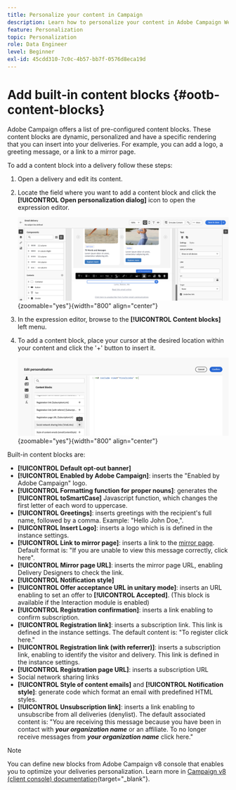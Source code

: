 ```yaml
---
title: Personalize your content in Campaign
description: Learn how to personalize your content in Adobe Campaign Web
feature: Personalization
topic: Personalization
role: Data Engineer
level: Beginner
exl-id: 45cdd310-7c0c-4b57-bb7f-0576d8eca19d
---
```

# Add built-in content blocks {#ootb-content-blocks}

Adobe Campaign offers a list of pre-configured content blocks. These content blocks are dynamic, personalized and have a specific rendering that you can insert into your deliveries. For example, you can add a logo, a greeting message, or a link to a mirror page. 

To add a content block into a delivery follow these steps:

1. Open a delivery and edit its content.

1. Locate the field where you want to add a content block and click the **[!UICONTROL Open personalization dialog]** icon to open the expression editor.

    ![](assets/content-block-access.png){zoomable="yes"}{width="800" align="center"}

1. In the expression editor, browse to the **[!UICONTROL Content blocks]** left menu.

1. To add a content block, place your cursor at the desired location within your content and click the '+' button to insert it.

    ![](assets/content-blocks.png){zoomable="yes"}{width="800" align="center"}

Built-in content blocks are:

* **[!UICONTROL Default opt-out banner]**
* **[!UICONTROL Enabled by Adobe Campaign]**: inserts the "Enabled by Adobe Campaign" logo.
* **[!UICONTROL Formatting function for proper nouns]**: generates the **[!UICONTROL toSmartCase]** Javascript function, which changes the first letter of each word to uppercase. 
* **[!UICONTROL Greetings]**: inserts greetings with the recipient's full name, followed by a comma. Example: "Hello John Doe,".
* **[!UICONTROL Insert Logo]**: inserts a logo which is is defined in the instance settings.
* **[!UICONTROL Link to mirror page]**: inserts a link to the [mirror page](../email/mirror-page.md). Default format is: "If you are unable to view this message correctly, click here".
* **[!UICONTROL Mirror page URL]**: inserts the mirror page URL, enabling Delivery Designers to check the link.
* **[!UICONTROL Notification style]**
* **[!UICONTROL Offer acceptance URL in unitary mode]**: inserts an URL enabling to set an offer to **[!UICONTROL Accepted]**. (This block is available if the Interaction module is enabled)
* **[!UICONTROL Registration confirmation]**: inserts a link enabling to confirm subscription.
* **[!UICONTROL Registration link]**: inserts a subscription link. This link is defined in the instance settings. The default content is: "To register click here."
* **[!UICONTROL Registration link (with referrer)]**: inserts a subscription link, enabling to identify the visitor and delivery. This link is defined in the instance settings.
* **[!UICONTROL Registration page URL]**: inserts a subscription URL
* Social network sharing links
* **[!UICONTROL Style of content emails]** and **[!UICONTROL Notification style]**: generate code which format an email with predefined HTML styles. 
* **[!UICONTROL Unsubscription link]**: inserts a link enabling to unsubscribe from all deliveries (denylist). The default associated content is: "You are receiving this message because you have been in contact with ***your organization name*** or an affiliate. To no longer receive messages from ***your organization name*** click here."

>[!NOTE]
>
>You can define new blocks from Adobe Campaign v8 console that enables you to optimize your deliveries personalization. Learn more in [Campaign v8 (client console) documentation](https://experienceleague.adobe.com/docs/campaign/campaign-v8/campaigns/send/personalize/personalization-blocks.html#create-custom-personalization-blocks){target="_blank"}.
